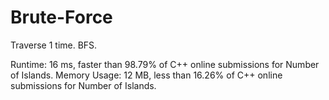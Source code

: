 # Brute-Force
Traverse 1 time.
BFS.

Runtime: 16 ms, faster than 98.79% of C++ online submissions for Number of Islands.
Memory Usage: 12 MB, less than 16.26% of C++ online submissions for Number of Islands.

